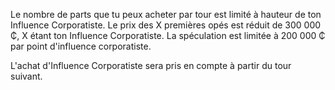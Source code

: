 Le nombre de parts que tu peux acheter par tour est limité à hauteur de ton Influence Corporatiste.
Le prix des X premières opés est réduit de 300 000 ₵, X étant ton Influence Corporatiste.
La spéculation est limitée à 200 000 ₵ par point d'influence corporatiste.

L'achat d'Influence Corporatiste sera pris en compte à partir du tour suivant.